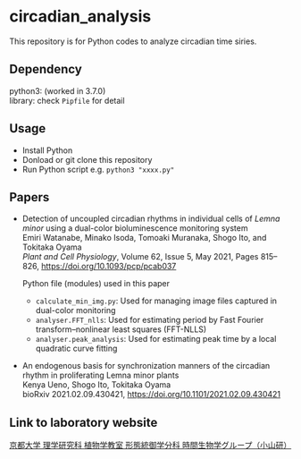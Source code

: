 # circadian_analysis

This repository is for Python codes to analyze circadian time siries.

## Dependency

python3: (worked in 3.7.0)  
library: check `Pipfile` for detail

## Usage
- Install Python
- Donload or git clone this repository
- Run Python script e.g. `python3 "xxxx.py"`

## Papers

- Detection of uncoupled circadian rhythms in individual cells of *Lemna minor* using a dual-color bioluminescence monitoring system  
  Emiri Watanabe, Minako Isoda, Tomoaki Muranaka, Shogo Ito, and Tokitaka Oyama  
  *Plant and Cell Physiology*, Volume 62, Issue 5, May 2021, Pages 815–826, https://doi.org/10.1093/pcp/pcab037
    
  Python file (modules) used in this paper
  - `calculate_min_img.py`: Used for managing image files captured in dual-color monitoring
  - `analyser.FFT_nlls`: Used for estimating period by Fast Fourier transform–nonlinear least squares (FFT-NLLS)
  - `analyser.peak_analysis`: Used for estimating peak time by a local quadratic curve fitting  

  
- An endogenous basis for synchronization manners of the circadian rhythm in proliferating Lemna minor plants  
  Kenya Ueno, Shogo Ito, Tokitaka Oyama  
  bioRxiv 2021.02.09.430421, https://doi.org/10.1101/2021.02.09.430421
## Link to laboratory website
[京都大学 理学研究科 植物学教室 形態統御学分科 時間生物学グループ（小山研）](http://cosmos.bot.kyoto-u.ac.jp/clock/)

